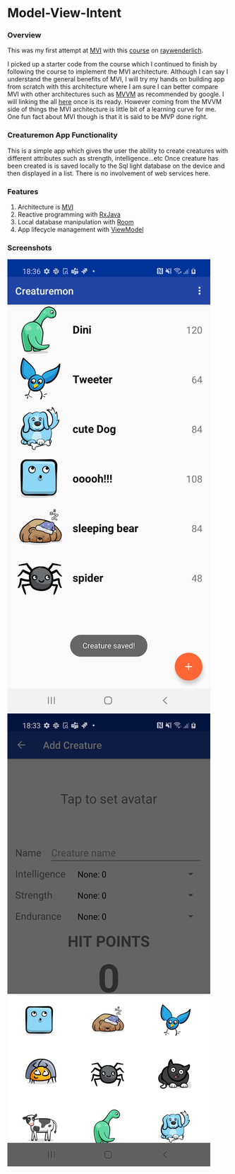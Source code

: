 # Model-View-Intent

### Overview
This was my first attempt at [MVI](https://www.raywenderlich.com/817602-mvi-architecture-for-android-tutorial-getting-started)
with this [course](https://www.raywenderlich.com/266607-mvi-on-android) on [raywenderlich](https://www.raywenderlich.com).

I picked up a starter code from the course which I continued to finish by following the course to implement the MVI
architecture. Although I can say I understand the general benefits of MVI, I will try my hands on building app from scratch
with this architecture where I am sure I can better compare MVI with other architectures such as [MVVM](https://developer.android.com/jetpack/guide) as recommended by google.
I will linking the all [here]("") once is its ready. However coming from the MVVM side of things the MVI architecture is little bit of a learning curve for me.
One fun fact about MVI though is that it is said to be MVP done right.

### Creaturemon App Functionality
This is a simple app which gives the user the ability to create creatures with different attributes such as strength, intelligence...etc
Once creature has been created is is saved locally to the Sql light database on the device and then displayed in a list. There is no involvement
of web services here.

### Features

1. Architecture is [MVI](https://www.raywenderlich.com/817602-mvi-architecture-for-android-tutorial-getting-started)</li>
2. Reactive programming with [RxJava](https://github.com/ReactiveX/RxJava)</li>
3. Local database manipulation with [Room](https://developer.android.com/jetpack/androidx/releases/room)</li>
4. App lifecycle management with [ViewModel](https://developer.android.com/topic/libraries/architecture/viewmodel)</li>

### Screenshots

![](/Images/1.jpg "All Creatures Screen")
![](/Images/2.jpg "Add Creature Screen")






